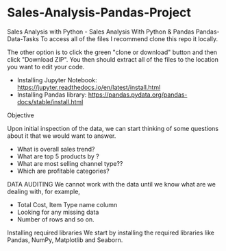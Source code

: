 # Sales-Analysis-Pandas-Project
Sales Analysis with Python - Sales Analysis With Python &amp; Pandas
Pandas-Data-Tasks
To access all of the files I recommend clone this repo it locally.

The other option is to click the green "clone or download" button and then click "Download ZIP". You then should extract all of the files to the location you want to edit your code.

- Installing Jupyter Notebook: https://jupyter.readthedocs.io/en/latest/install.html
- Installing Pandas library: https://pandas.pydata.org/pandas-docs/stable/install.html

Objective

Upon initial inspection of the data, we can start thinking of some questions about it that we would want to answer.

-	What is overall sales trend?
-	What are top 5 products by ?
-	What are most selling channel type??
-	Which are profitable categories?

DATA AUDITING
We cannot work with the data until we know what are we dealing with, for example,
-	Total Cost, Item Type name column
-	Looking for any missing data
-	Number of rows and so on.

Installing required libraries
We start by installing the required libraries like Pandas, NumPy, Matplotlib and Seaborn.

